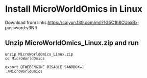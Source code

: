 # Install MicroWorldOmics in Linux
Download from links:https://caiyun.139.com/m/i?1G5C1h8CUoxBx; password:y3NR

## Unzip MicroWorldOmics_Linux.zip and run
```
unzip MicroWorldOmics_Linux.zip
cd MicroWorldOmics

export QTWEBENGINE_DISABLE_SANDBOX=1
./MicroWorldOmics
```
